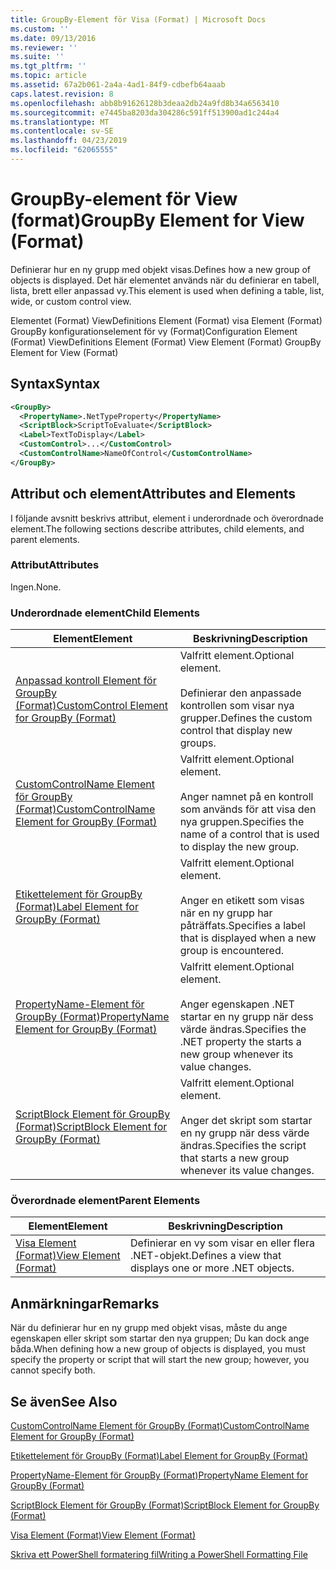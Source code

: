```yaml
---
title: GroupBy-Element för Visa (Format) | Microsoft Docs
ms.custom: ''
ms.date: 09/13/2016
ms.reviewer: ''
ms.suite: ''
ms.tgt_pltfrm: ''
ms.topic: article
ms.assetid: 67a2b061-2a4a-4ad1-84f9-cdbefb64aaab
caps.latest.revision: 8
ms.openlocfilehash: abb8b91626128b3deaa2db24a9fd8b34a6563410
ms.sourcegitcommit: e7445ba8203da304286c591ff513900ad1c244a4
ms.translationtype: MT
ms.contentlocale: sv-SE
ms.lasthandoff: 04/23/2019
ms.locfileid: "62065555"
---
```

# <a name="groupby-element-for-view-format"></a><span data-ttu-id="9fe12-102">GroupBy-element för View (format)</span><span class="sxs-lookup"><span data-stu-id="9fe12-102">GroupBy Element for View (Format)</span></span>

<span data-ttu-id="9fe12-103">Definierar hur en ny grupp med objekt visas.</span><span class="sxs-lookup"><span data-stu-id="9fe12-103">Defines how a new group of objects is displayed.</span></span> <span data-ttu-id="9fe12-104">Det här elementet används när du definierar en tabell, lista, brett eller anpassad vy.</span><span class="sxs-lookup"><span data-stu-id="9fe12-104">This element is used when defining a table, list, wide, or custom control view.</span></span>

<span data-ttu-id="9fe12-105">Elementet (Format) ViewDefinitions Element (Format) visa Element (Format) GroupBy konfigurationselement för vy (Format)</span><span class="sxs-lookup"><span data-stu-id="9fe12-105">Configuration Element (Format) ViewDefinitions Element (Format) View Element (Format) GroupBy Element for View (Format)</span></span>

## <a name="syntax"></a><span data-ttu-id="9fe12-106">Syntax</span><span class="sxs-lookup"><span data-stu-id="9fe12-106">Syntax</span></span>

```xml
<GroupBy>
  <PropertyName>.NetTypeProperty</PropertyName>
  <ScriptBlock>ScriptToEvaluate</ScriptBlock>
  <Label>TextToDisplay</Label>
  <CustomControl>...</CustomControl>
  <CustomControlName>NameOfControl</CustomControlName>
</GroupBy>
```

## <a name="attributes-and-elements"></a><span data-ttu-id="9fe12-107">Attribut och element</span><span class="sxs-lookup"><span data-stu-id="9fe12-107">Attributes and Elements</span></span>

<span data-ttu-id="9fe12-108">I följande avsnitt beskrivs attribut, element i underordnade och överordnade element.</span><span class="sxs-lookup"><span data-stu-id="9fe12-108">The following sections describe attributes, child elements, and parent elements.</span></span>

### <a name="attributes"></a><span data-ttu-id="9fe12-109">Attribut</span><span class="sxs-lookup"><span data-stu-id="9fe12-109">Attributes</span></span>

<span data-ttu-id="9fe12-110">Ingen.</span><span class="sxs-lookup"><span data-stu-id="9fe12-110">None.</span></span>

### <a name="child-elements"></a><span data-ttu-id="9fe12-111">Underordnade element</span><span class="sxs-lookup"><span data-stu-id="9fe12-111">Child Elements</span></span>

|<span data-ttu-id="9fe12-112">Element</span><span class="sxs-lookup"><span data-stu-id="9fe12-112">Element</span></span>|<span data-ttu-id="9fe12-113">Beskrivning</span><span class="sxs-lookup"><span data-stu-id="9fe12-113">Description</span></span>|
|-------------|-----------------|
|[<span data-ttu-id="9fe12-114">Anpassad kontroll Element för GroupBy (Format)</span><span class="sxs-lookup"><span data-stu-id="9fe12-114">CustomControl Element for GroupBy (Format)</span></span>](./customcontrol-element-for-groupby-format.md)|<span data-ttu-id="9fe12-115">Valfritt element.</span><span class="sxs-lookup"><span data-stu-id="9fe12-115">Optional element.</span></span><br /><br /> <span data-ttu-id="9fe12-116">Definierar den anpassade kontrollen som visar nya grupper.</span><span class="sxs-lookup"><span data-stu-id="9fe12-116">Defines the custom control that display new groups.</span></span>|
|[<span data-ttu-id="9fe12-117">CustomControlName Element för GroupBy (Format)</span><span class="sxs-lookup"><span data-stu-id="9fe12-117">CustomControlName Element for GroupBy (Format)</span></span>](./customcontrolname-element-for-groupby-format.md)|<span data-ttu-id="9fe12-118">Valfritt element.</span><span class="sxs-lookup"><span data-stu-id="9fe12-118">Optional element.</span></span><br /><br /> <span data-ttu-id="9fe12-119">Anger namnet på en kontroll som används för att visa den nya gruppen.</span><span class="sxs-lookup"><span data-stu-id="9fe12-119">Specifies the name of a control that is used to display the new group.</span></span>|
|[<span data-ttu-id="9fe12-120">Etikettelement för GroupBy (Format)</span><span class="sxs-lookup"><span data-stu-id="9fe12-120">Label Element for GroupBy (Format)</span></span>](./label-element-for-groupby-format.md)|<span data-ttu-id="9fe12-121">Valfritt element.</span><span class="sxs-lookup"><span data-stu-id="9fe12-121">Optional element.</span></span><br /><br /> <span data-ttu-id="9fe12-122">Anger en etikett som visas när en ny grupp har påträffats.</span><span class="sxs-lookup"><span data-stu-id="9fe12-122">Specifies a label that is displayed when a new group is encountered.</span></span>|
|[<span data-ttu-id="9fe12-123">PropertyName-Element för GroupBy (Format)</span><span class="sxs-lookup"><span data-stu-id="9fe12-123">PropertyName Element for GroupBy (Format)</span></span>](./propertyname-element-for-groupby-format.md)|<span data-ttu-id="9fe12-124">Valfritt element.</span><span class="sxs-lookup"><span data-stu-id="9fe12-124">Optional element.</span></span><br /><br /> <span data-ttu-id="9fe12-125">Anger egenskapen .NET startar en ny grupp när dess värde ändras.</span><span class="sxs-lookup"><span data-stu-id="9fe12-125">Specifies the .NET property the starts a new group whenever its value changes.</span></span>|
|[<span data-ttu-id="9fe12-126">ScriptBlock Element för GroupBy (Format)</span><span class="sxs-lookup"><span data-stu-id="9fe12-126">ScriptBlock Element for GroupBy (Format)</span></span>](./scriptblock-element-for-groupby-format.md)|<span data-ttu-id="9fe12-127">Valfritt element.</span><span class="sxs-lookup"><span data-stu-id="9fe12-127">Optional element.</span></span><br /><br /> <span data-ttu-id="9fe12-128">Anger det skript som startar en ny grupp när dess värde ändras.</span><span class="sxs-lookup"><span data-stu-id="9fe12-128">Specifies the script that starts a new group whenever its value changes.</span></span>|

### <a name="parent-elements"></a><span data-ttu-id="9fe12-129">Överordnade element</span><span class="sxs-lookup"><span data-stu-id="9fe12-129">Parent Elements</span></span>

|<span data-ttu-id="9fe12-130">Element</span><span class="sxs-lookup"><span data-stu-id="9fe12-130">Element</span></span>|<span data-ttu-id="9fe12-131">Beskrivning</span><span class="sxs-lookup"><span data-stu-id="9fe12-131">Description</span></span>|
|-------------|-----------------|
|[<span data-ttu-id="9fe12-132">Visa Element (Format)</span><span class="sxs-lookup"><span data-stu-id="9fe12-132">View Element (Format)</span></span>](./view-element-format.md)|<span data-ttu-id="9fe12-133">Definierar en vy som visar en eller flera .NET-objekt.</span><span class="sxs-lookup"><span data-stu-id="9fe12-133">Defines a view that displays one or more .NET objects.</span></span>|

## <a name="remarks"></a><span data-ttu-id="9fe12-134">Anmärkningar</span><span class="sxs-lookup"><span data-stu-id="9fe12-134">Remarks</span></span>

<span data-ttu-id="9fe12-135">När du definierar hur en ny grupp med objekt visas, måste du ange egenskapen eller skript som startar den nya gruppen; Du kan dock ange båda.</span><span class="sxs-lookup"><span data-stu-id="9fe12-135">When defining how a new group of objects is displayed, you must specify the property or script that will start the new group; however, you cannot specify both.</span></span>

## <a name="see-also"></a><span data-ttu-id="9fe12-136">Se även</span><span class="sxs-lookup"><span data-stu-id="9fe12-136">See Also</span></span>

[<span data-ttu-id="9fe12-137">CustomControlName Element för GroupBy (Format)</span><span class="sxs-lookup"><span data-stu-id="9fe12-137">CustomControlName Element for GroupBy (Format)</span></span>](./customcontrolname-element-for-groupby-format.md)

[<span data-ttu-id="9fe12-138">Etikettelement för GroupBy (Format)</span><span class="sxs-lookup"><span data-stu-id="9fe12-138">Label Element for GroupBy (Format)</span></span>](./label-element-for-groupby-format.md)

[<span data-ttu-id="9fe12-139">PropertyName-Element för GroupBy (Format)</span><span class="sxs-lookup"><span data-stu-id="9fe12-139">PropertyName Element for GroupBy (Format)</span></span>](./propertyname-element-for-groupby-format.md)

[<span data-ttu-id="9fe12-140">ScriptBlock Element för GroupBy (Format)</span><span class="sxs-lookup"><span data-stu-id="9fe12-140">ScriptBlock Element for GroupBy (Format)</span></span>](./scriptblock-element-for-groupby-format.md)

[<span data-ttu-id="9fe12-141">Visa Element (Format)</span><span class="sxs-lookup"><span data-stu-id="9fe12-141">View Element (Format)</span></span>](./view-element-format.md)

[<span data-ttu-id="9fe12-142">Skriva ett PowerShell formatering fil</span><span class="sxs-lookup"><span data-stu-id="9fe12-142">Writing a PowerShell Formatting File</span></span>](./writing-a-powershell-formatting-file.md)
